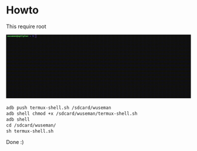 # Howto


This require root

![Screenshot](previews/termux-via-adb.gif)

    adb push termux-shell.sh /sdcard/wuseman
    adb shell chmod +x /sdcard/wuseman/termux-shell.sh
    adb shell 
    cd /sdcard/wuseman/
    sh termux-shell.sh
    
Done :) 
